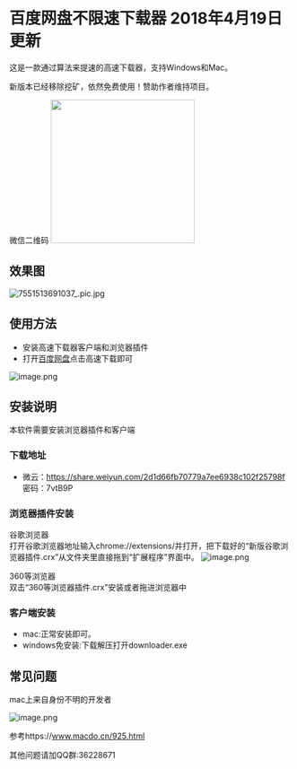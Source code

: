 百度网盘不限速下载器 2018年4月19日更新
=================
这是一款通过算法来提速的高速下载器，支持Windows和Mac。


新版本已经移除挖矿，依然免费使用！赞助作者维持项目。

微信二维码
<img src="https://img.hacpai.com/file/2018/04/bd899f8c255645e1aa251865d21ac6ae_2731524121462_pic.jpg" width=256 height=256 />

效果图
----
![7551513691037_.pic.jpg](https://img.hacpai.com/file/2017/12/7b7365edcfb848bcb3448d404b9bd440_7551513691037_pic.jpg)

使用方法
----
- 安装高速下载器客户端和浏览器插件
- 打开[百度网盘](https://pan.baidu.com/)点击高速下载即可

![image.png](https://img.hacpai.com/file/2017/12/68c0512566d747d6bc47a791aa7ed372_image.png)

安装说明
----

本软件需要安装浏览器插件和客户端

### 下载地址
- 微云：https://share.weiyun.com/2d1d66fb70779a7ee6938c102f25798f 密码：7vtB9P

### 浏览器插件安装
谷歌浏览器
<br/>打开谷歌浏览器地址输入chrome://extensions/并打开，把下载好的“新版谷歌浏览器插件.crx”从文件夹里直接拖到“扩展程序”界面中。
![image.png](https://img.hacpai.com/file/2017/12/1e8b0fbac8514920931918731ac966bd_image.png)

360等浏览器
<br/>双击“360等浏览器插件.crx”安装或者拖进浏览器中

### 客户端安装
- mac:正常安装即可。
- windows免安装:下载解压打开downloader.exe

常见问题
----
mac上来自身份不明的开发者

![image.png](https://img.hacpai.com/file/2017/12/26f3bac005be4dfcae8053adcea93da3_image.png)

参考https://www.macdo.cn/925.html



其他问题请加QQ群:36228671
